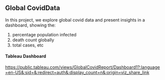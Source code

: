 ## Global CovidData

In this project, we explore global covid data and present insights in a dashboard, showing the:
1. percentage population infected
2. death count globally
3. total cases, etc

#### Tableau Dashboard
https://public.tableau.com/views/GlobalCovidReport/Dashboard1?:language=en-US&:sid=&:redirect=auth&:display_count=n&:origin=viz_share_link
